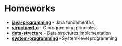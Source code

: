 # Homeworks

- [**java-programming**](https://github.com/YuruCoder/java-programming) - Java fundamentals
- [**structured-c**](https://github.com/YuruCoder/structured-c) - C programming principles
- [**data-structure**](https://github.com/YuruCoder/data-structure) - Data structures implementation
- [**system-programming**](https://github.com/YuruCoder/system-programming) - System-level programming
